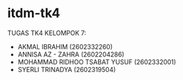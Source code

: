 # itdm-tk4
TUGAS TK4 KELOMPOK 7:
* AKMAL IBRAHIM (2602332260)
* ANNISA AZ - ZAHRA (2602204286)
* MOHAMMAD RIDHOO TSABAT YUSUF (2602332001)
* SYERLI TRINADYA (2602319504)
